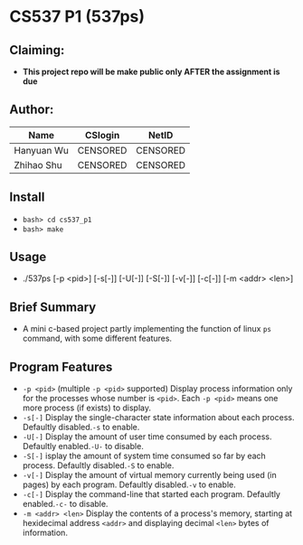 # CS537 P1 (537ps)

## Claiming:

* **This project repo will be make public only AFTER the assignment is due**

## Author:

|Name|CSlogin|NetID|
|----|-------|-----|
|Hanyuan Wu|CENSORED|CENSORED|
|Zhihao Shu|CENSORED|CENSORED|

## Install

* `bash> cd cs537_p1`
* `bash> make`

## Usage

* ./537ps [-p \<pid\>] [-s[-]] [-U[-]] [-S[-]] [-v[-]] [-c[-]] [-m \<addr\> \<len\>]

## Brief Summary

* A mini c-based project partly implementing the function of linux `ps` command, with some different features.

## Program Features

* `-p <pid>` (multiple `-p <pid>` supported) Display process information only for the processes whose number is `<pid>`. Each `-p <pid>` means one more process (if exists) to display.
* `-s[-]` Display the single-character state information about each process. Defaultly disabled.`-s` to enable.
* `-U[-]` Display the amount of user time consumed by each process. Defaultly enabled.`-U-` to disable.
* `-S[-]` isplay the amount of system time consumed so far by each process. Defaultly disabled.`-S` to enable.
* `-v[-]` Display the amount of virtual memory currently being used (in pages) by each program. Defaultly disabled.`-v` to enable.
* `-c[-]` Display the command-line that started each program. Defaultly enabled.`-c-` to disable.
* `-m <addr> <len>` Display the contents of a process's memory, starting at hexidecimal address `<addr>` and displaying decimal `<len>` bytes of information.

